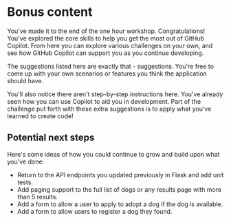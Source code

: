 # Bonus content

You've made it to the end of the one hour workshop. Congratulations! You've explored the core skills to help you get the most out of GitHub Copilot. From here you can explore various challenges on your own, and see how GitHub Copilot can support you as you continue developing.

The suggestions listed here are exactly that - suggestions. You're free to come up with your own scenarios or features you think the application should have.

You'll also notice there aren't step-by-step instructions here. You've already seen how you can use Copilot to aid you in development. Part of the challenge put forth with these extra suggestions is to apply what you've learned to create code!

## Potential next steps

Here's some ideas of how you could continue to grow and build upon what you've done:

- Return to the API endpoints you updated previously in Flask and add unit tests.
- Add paging support to the full list of dogs or any results page with more than 5 results.
- Add a form to allow a user to apply to adopt a dog if the dog is available.
- Add a form to allow users to register a dog they found.

[walkthrough-previous]: ./4-add-feature.md
[walkthrough-next]: ../README.md